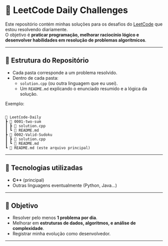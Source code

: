 # 🧩 LeetCode Daily Challenges  

Este repositório contém minhas soluções para os desafios do [LeetCode](https://leetcode.com/) que estou resolvendo diariamente.  
O objetivo é **praticar programação, melhorar raciocínio lógico e desenvolver habilidades em resolução de problemas algorítmicos**.  

---

## 📌 Estrutura do Repositório  

- Cada pasta corresponde a um problema resolvido.  
- Dentro de cada pasta:  
  - `solution.cpp` (ou outra linguagem que eu usei).  
  - Um `README.md` explicando o enunciado resumido e a lógica da solução.  

Exemplo:

```

📂 LeetCode-Daily
┣ 📂 0001-two-sum
┃ ┣ 📜 solution.cpp
┃ ┗ 📜 README.md
┣ 📂 0002-Valid-Sudoku
┃ ┣ 📜 solution.cpp
┃ ┗ 📜 README.md
┗ 📜 README.md (este arquivo principal)

```
---

## 🚀 Tecnologias utilizadas  

- **C++** (principal)  
- Outras linguagens eventualmente (Python, Java...)  

---

## 🎯 Objetivo  

- Resolver pelo menos **1 problema por dia**.  
- Melhorar em **estruturas de dados, algoritmos, e análise de complexidade**.  
- Registrar minha evolução como desenvolvedor.  

---
